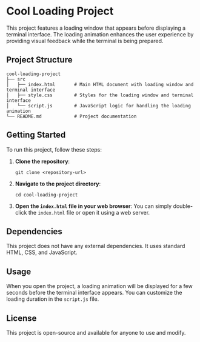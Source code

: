 # Cool Loading Project

This project features a loading window that appears before displaying a terminal interface. The loading animation enhances the user experience by providing visual feedback while the terminal is being prepared.

## Project Structure

```
cool-loading-project
├── src
│   ├── index.html       # Main HTML document with loading window and terminal interface
│   ├── style.css        # Styles for the loading window and terminal interface
│   └── script.js        # JavaScript logic for handling the loading animation
└── README.md            # Project documentation
```

## Getting Started

To run this project, follow these steps:

1. **Clone the repository**:
   ```
   git clone <repository-url>
   ```

2. **Navigate to the project directory**:
   ```
   cd cool-loading-project
   ```

3. **Open the `index.html` file in your web browser**:
   You can simply double-click the `index.html` file or open it using a web server.

## Dependencies

This project does not have any external dependencies. It uses standard HTML, CSS, and JavaScript.

## Usage

When you open the project, a loading animation will be displayed for a few seconds before the terminal interface appears. You can customize the loading duration in the `script.js` file.

## License

This project is open-source and available for anyone to use and modify.